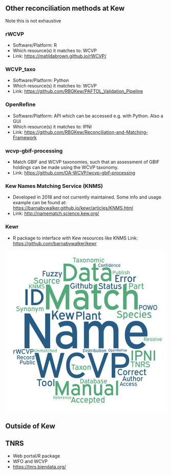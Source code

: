 

## Other reconciliation methods at Kew

Note this is not exhaustive

### rWCVP
- Software/Platform: R
- Which resource(s) it matches to: WCVP
- Link: https://matildabrown.github.io/rWCVP/

### WCVP_taxo
- Software/Platform: Python
- Which resource(s) it matches to: WCVP
- Link: https://github.com/RBGKew/PAFTOL_Validation_Pipeline

### OpenRefine
- Software/Platform: API which can be accessed e.g. with Python. Also a GUI
- Which resource(s) it matches to: IPNI
- Link: https://github.com/RBGKew/Reconciliation-and-Matching-Framework


### wcvp-gbif-processing
- Match GBIF and WCVP taxonomies, such that an assessment of GBIF holdings can be made using the WCVP taxonomy.
- Link: https://github.com/OA-WCVP/wcvp-gbif-processing

### Kew Names Matching Service (KNMS) 

- Developed in 2018 and not currently maintained. Some info and usage example can be found at: https://barnabywalker.github.io/kewr/articles/KNMS.html
- Link: http://namematch.science.kew.org/ 
### Kewr 

- R package to interface with Kew resources like KNMS Link: https://github.com/barnabywalker/kewr 

![resolution_word_cloud.jpeg](figs/resolution_word_cloud.jpeg)

## Outside of Kew
## TNRS
- Web portal/R package
- WFO and WCVP
- https://tnrs.biendata.org/